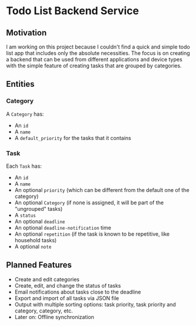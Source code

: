 # Todo List Backend Service

## Motivation
I am working on this project because I couldn't find a quick and simple todo list app that includes only the absolute necessities. 
The focus is on creating a backend that can be used from different applications and device types with the simple feature of creating tasks that are grouped by categories.

## Entities
### Category
A `Category` has:
- An `id`
- A `name`
- A `default_priority` for the tasks that it contains
### Task
Each `Task` has:
- An `id`
- A `name`
- An optional `priority` (which can be different from the default one of the category)
- An optional `Category` (if none is assigned, it will be part of the "ungrouped" tasks)
- A `status`
- An optional `deadline`
- An optional `deadline-notification` time
- An optional `repetition` (if the task is known to be repetitive, like household tasks)
- A optional `note`

## Planned Features
- Create and edit categories
- Create, edit, and change the status of tasks
- Email notifications about tasks close to the deadline
- Export and import of all tasks via JSON file
- Output with multiple sorting options: task priority, task priority and category, category, etc.
- Later on: Offline synchronization







